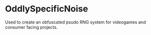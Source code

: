 # OddlySpecificNoise
Used to create an obfuscated psudo RNG system for videogames and consumer facing projects.
